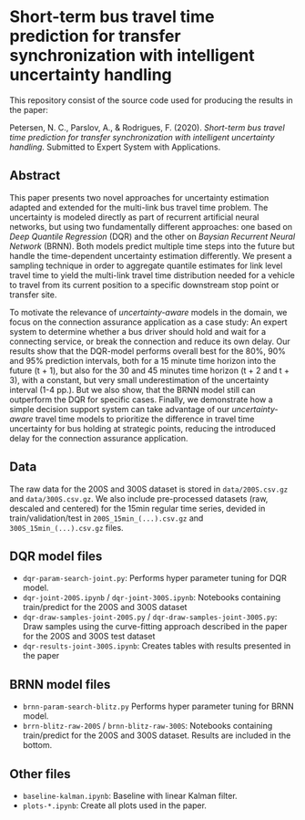 # Short-term bus travel time prediction for transfer synchronization with intelligent uncertainty handling

This repository consist of the source code used for producing the results in the paper:

Petersen, N. C., Parslov, A., & Rodrigues, F. (2020). *Short-term bus travel time prediction for transfer synchronization with intelligent uncertainty handling.* Submitted to Expert System with Applications.

## Abstract
This paper presents two novel approaches for uncertainty estimation adapted and extended for the multi-link bus travel time problem. The uncertainty is modeled directly as part of recurrent artificial neural networks, but using two fundamentally different approaches: one based on *Deep Quantile Regression* (DQR) and the other on *Baysian Recurrent Neural Network* (BRNN). Both models predict multiple time steps into the future but handle the time-dependent uncertainty estimation differently. We present a sampling technique in order to aggregate quantile estimates for link level travel time to yield the multi-link travel time distribution needed for a vehicle to travel from its current position to a specific downstream stop point or transfer site. 

To motivate the relevance of *uncertainty-aware* models in the domain, we focus on the connection assurance application as a case study: An expert system to determine whether a bus driver should hold and wait for a connecting service, or break the connection and reduce its own delay. Our results show that the DQR-model performs overall best for the 80%, 90% and 95% prediction intervals, both for a 15 minute time horizon into the future (t + 1), but also for the 30 and 45 minutes time horizon (t + 2 and t + 3), with a constant, but very small underestimation of the uncertainty interval (1-4 pp.). But we also show, that the BRNN model still can outperform the DQR for specific cases. Finally, we demonstrate how a simple decision support system can take advantage of our *uncertainty-aware* travel time models to prioritize the difference in travel time uncertainty for bus holding at strategic points, reducing the introduced delay for the connection assurance application.

## Data
The raw data for the 200S and 300S dataset is stored in ``data/200S.csv.gz`` and ``data/300S.csv.gz``. We also include pre-processed datasets (raw, descaled and centered) for the 15min regular time series, devided in train/validation/test in ``200S_15min_(...).csv.gz`` and ``300S_15min_(...).csv.gz`` files.

## DQR model files
- ``dqr-param-search-joint.py``: Performs hyper parameter tuning for DQR model.
- ``dqr-joint-200S.ipynb`` / ``dqr-joint-300S.ipynb``: Notebooks containing train/predict for the 200S and 300S dataset
- ``dqr-draw-samples-joint-200S.py`` / ``dqr-draw-samples-joint-300S.py``: Draw samples using the curve-fitting approach described in the paper for the 200S and 300S test dataset
- ``dqr-results-joint-300S.ipynb``: Creates tables with results presented in the paper

## BRNN model files
- ``brnn-param-search-blitz.py`` Performs hyper parameter tuning for BRNN model.
- ``brrn-blitz-raw-200S`` / ``brnn-blitz-raw-300S``: Notebooks containing train/predict for the 200S and 300S dataset. Results are included in the bottom.

## Other files
- ``baseline-kalman.ipynb``: Baseline with linear Kalman filter.
- ``plots-*.ipynb``: Create all plots used in the paper.
